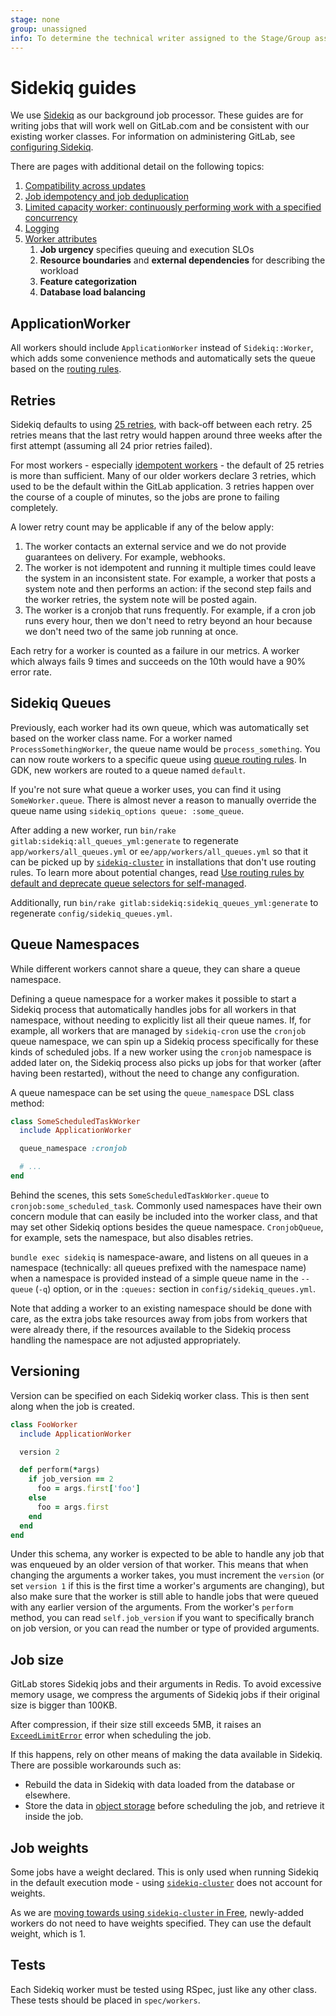 ```yaml
---
stage: none
group: unassigned
info: To determine the technical writer assigned to the Stage/Group associated with this page, see https://about.gitlab.com/handbook/engineering/ux/technical-writing/#assignments
---
```


# Sidekiq guides

We use [Sidekiq](https://github.com/mperham/sidekiq) as our background
job processor. These guides are for writing jobs that will work well on
GitLab.com and be consistent with our existing worker classes. For
information on administering GitLab, see [configuring Sidekiq](../../administration/sidekiq/index.md).

There are pages with additional detail on the following topics:

1. [Compatibility across updates](compatibility_across_updates.md)
1. [Job idempotency and job deduplication](idempotent_jobs.md)
1. [Limited capacity worker: continuously performing work with a specified concurrency](limited_capacity_worker.md)
1. [Logging](logging.md)
1. [Worker attributes](worker_attributes.md)
    1. **Job urgency** specifies queuing and execution SLOs
    1. **Resource boundaries** and **external dependencies** for describing the workload
    1. **Feature categorization**
    1. **Database load balancing**

## ApplicationWorker

All workers should include `ApplicationWorker` instead of `Sidekiq::Worker`,
which adds some convenience methods and automatically sets the queue based on
the [routing rules](../../administration/sidekiq/extra_sidekiq_routing.md#queue-routing-rules).

## Retries

Sidekiq defaults to using [25 retries](https://github.com/mperham/sidekiq/wiki/Error-Handling#automatic-job-retry),
with back-off between each retry. 25 retries means that the last retry
would happen around three weeks after the first attempt (assuming all 24
prior retries failed).

For most workers - especially [idempotent workers](idempotent_jobs.md) -
the default of 25 retries is more than sufficient. Many of our older
workers declare 3 retries, which used to be the default within the
GitLab application. 3 retries happen over the course of a couple of
minutes, so the jobs are prone to failing completely.

A lower retry count may be applicable if any of the below apply:

1. The worker contacts an external service and we do not provide
   guarantees on delivery. For example, webhooks.
1. The worker is not idempotent and running it multiple times could
   leave the system in an inconsistent state. For example, a worker that
   posts a system note and then performs an action: if the second step
   fails and the worker retries, the system note will be posted again.
1. The worker is a cronjob that runs frequently. For example, if a cron
   job runs every hour, then we don't need to retry beyond an hour
   because we don't need two of the same job running at once.

Each retry for a worker is counted as a failure in our metrics. A worker
which always fails 9 times and succeeds on the 10th would have a 90%
error rate.

## Sidekiq Queues

Previously, each worker had its own queue, which was automatically set based on the
worker class name. For a worker named `ProcessSomethingWorker`, the queue name
would be `process_something`. You can now route workers to a specific queue using
[queue routing rules](../../administration/sidekiq/extra_sidekiq_routing.md#queue-routing-rules).
In GDK, new workers are routed to a queue named `default`.

If you're not sure what queue a worker uses,
you can find it using `SomeWorker.queue`. There is almost never a reason to
manually override the queue name using `sidekiq_options queue: :some_queue`.

After adding a new worker, run `bin/rake
gitlab:sidekiq:all_queues_yml:generate` to regenerate
`app/workers/all_queues.yml` or `ee/app/workers/all_queues.yml` so that
it can be picked up by
[`sidekiq-cluster`](../../administration/sidekiq/extra_sidekiq_processes.md)
in installations that don't use routing rules. To learn more about potential changes,
read [Use routing rules by default and deprecate queue selectors for self-managed](https://gitlab.com/groups/gitlab-com/gl-infra/-/epics/596).

Additionally, run
`bin/rake gitlab:sidekiq:sidekiq_queues_yml:generate` to regenerate
`config/sidekiq_queues.yml`.

## Queue Namespaces

While different workers cannot share a queue, they can share a queue namespace.

Defining a queue namespace for a worker makes it possible to start a Sidekiq
process that automatically handles jobs for all workers in that namespace,
without needing to explicitly list all their queue names. If, for example, all
workers that are managed by `sidekiq-cron` use the `cronjob` queue namespace, we
can spin up a Sidekiq process specifically for these kinds of scheduled jobs.
If a new worker using the `cronjob` namespace is added later on, the Sidekiq
process also picks up jobs for that worker (after having been restarted),
without the need to change any configuration.

A queue namespace can be set using the `queue_namespace` DSL class method:

```ruby
class SomeScheduledTaskWorker
  include ApplicationWorker

  queue_namespace :cronjob

  # ...
end
```

Behind the scenes, this sets `SomeScheduledTaskWorker.queue` to
`cronjob:some_scheduled_task`. Commonly used namespaces have their own
concern module that can easily be included into the worker class, and that may
set other Sidekiq options besides the queue namespace. `CronjobQueue`, for
example, sets the namespace, but also disables retries.

`bundle exec sidekiq` is namespace-aware, and listens on all
queues in a namespace (technically: all queues prefixed with the namespace name)
when a namespace is provided instead of a simple queue name in the `--queue`
(`-q`) option, or in the `:queues:` section in `config/sidekiq_queues.yml`.

Note that adding a worker to an existing namespace should be done with care, as
the extra jobs take resources away from jobs from workers that were already
there, if the resources available to the Sidekiq process handling the namespace
are not adjusted appropriately.

## Versioning

Version can be specified on each Sidekiq worker class.
This is then sent along when the job is created.

```ruby
class FooWorker
  include ApplicationWorker

  version 2

  def perform(*args)
    if job_version == 2
      foo = args.first['foo']
    else
      foo = args.first
    end
  end
end
```

Under this schema, any worker is expected to be able to handle any job that was
enqueued by an older version of that worker. This means that when changing the
arguments a worker takes, you must increment the `version` (or set `version 1`
if this is the first time a worker's arguments are changing), but also make sure
that the worker is still able to handle jobs that were queued with any earlier
version of the arguments. From the worker's `perform` method, you can read
`self.job_version` if you want to specifically branch on job version, or you
can read the number or type of provided arguments.

## Job size

GitLab stores Sidekiq jobs and their arguments in Redis. To avoid
excessive memory usage, we compress the arguments of Sidekiq jobs
if their original size is bigger than 100KB.

After compression, if their size still exceeds 5MB, it raises an
[`ExceedLimitError`](https://gitlab.com/gitlab-org/gitlab/-/blob/f3dd89e5e510ea04b43ffdcb58587d8f78a8d77c/lib/gitlab/sidekiq_middleware/size_limiter/exceed_limit_error.rb#L8)
error when scheduling the job.

If this happens, rely on other means of making the data
available in Sidekiq. There are possible workarounds such as:

- Rebuild the data in Sidekiq with data loaded from the database or
  elsewhere.
- Store the data in [object storage](../file_storage.md#object-storage)
  before scheduling the job, and retrieve it inside the job.

## Job weights

Some jobs have a weight declared. This is only used when running Sidekiq
in the default execution mode - using
[`sidekiq-cluster`](../../administration/sidekiq/extra_sidekiq_processes.md)
does not account for weights.

As we are [moving towards using `sidekiq-cluster` in Free](https://gitlab.com/gitlab-org/gitlab/-/issues/34396), newly-added
workers do not need to have weights specified. They can use the
default weight, which is 1.

## Tests

Each Sidekiq worker must be tested using RSpec, just like any other class. These
tests should be placed in `spec/workers`.
